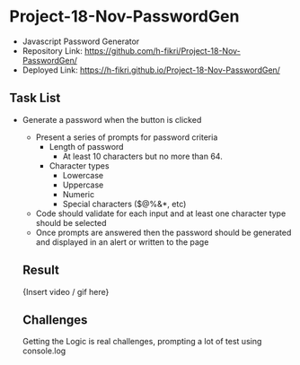 # Project-18-Nov-PasswordGen

- Javascript Password Generator
- Repository Link: https://github.com/h-fikri/Project-18-Nov-PasswordGen/
- Deployed Link: https://h-fikri.github.io/Project-18-Nov-PasswordGen/

## Task List

- Generate a password when the button is clicked

  - Present a series of prompts for password criteria
    - Length of password
      - At least 10 characters but no more than 64.
    - Character types
      - Lowercase
      - Uppercase
      - Numeric
      - Special characters ($@%&\*, etc)
  - Code should validate for each input and at least one character type should be selected
  - Once prompts are answered then the password should be generated and displayed in an alert or written to the page

  ## Result

  {Insert video / gif here}

  ## Challenges

  Getting the Logic is real challenges, prompting a lot of test using console.log
